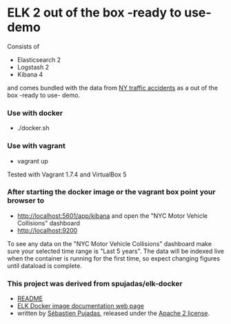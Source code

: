 # ELK 2 out of the box -ready to use- demo

Consists of

* Elasticsearch 2
* Logstash 2
* Kibana 4

and comes bundled with the data from [NY traffic accidents](https://github.com/elastic/examples/tree/master/ELK_nyc_traffic_accidents) 
as a out of the box -ready to use- demo.

### Use with docker

* ./docker.sh 

### Use with vagrant

* vagrant up

Tested with Vagrant 1.7.4 and VirtualBox 5

### After starting the docker image or the vagrant box point your browser to

* [http://localhost:5601/app/kibana](http://localhost:5601/app/kibana) and open the "NYC Motor Vehicle Collisions" dashboard
* [http://localhost:9200](http://localhost:9200)

To see any data on the "NYC Motor Vehicle Collisions" dashboard make sure your selected time range is "Last 5 years".
The data will be indexed live when the container is running for the first time, so expect changing figures until dataload is complete.

### This project was derived from spujadas/elk-docker

* [README](docs/index.md)
* [ELK Docker image documentation web page](http://elk-docker.readthedocs.org/)
* written by [Sébastien Pujadas](https://pujadas.net), released under the [Apache 2 license](https://www.apache.org/licenses/LICENSE-2.0).

